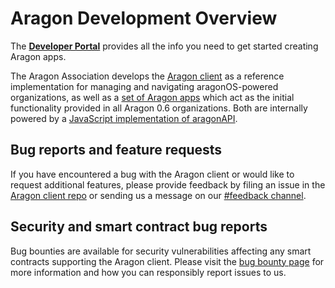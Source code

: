 # Aragon Development Overview

The **[Developer Portal](https://hack.aragon.org)** provides all the info you need to get started creating Aragon apps.

The Aragon Association develops the [Aragon client](https://github.com/aragon/aragon) as a reference implementation for managing and navigating aragonOS-powered organizations, as well as a [set of Aragon apps](https://github.com/aragon/aragon-apps) which act as the initial functionality provided in all Aragon 0.6 organizations. Both are internally powered by a [JavaScript implementation of aragonAPI](https://github.com/aragon/aragon.js).

## Bug reports and feature requests

If you have encountered a bug with the Aragon client or would like to request additional features, please provide feedback by filing an issue in the [Aragon client repo](http://github.com/aragon/aragon) or sending us a message on our [#feedback channel](https://aragon.chat/channel/feedback).

## Security and smart contract bug reports

Bug bounties are available for security vulnerabilities affecting any smart contracts supporting the Aragon client. Please visit the [bug bounty page](./bug_bounty) for more information and how you can responsibly report issues to us.
